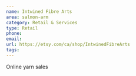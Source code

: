 ```yaml
---
name: Intwined Fibre Arts
area: salmon-arm
category: Retail & Services
type: Retail
phone: 
email: 
url: https://etsy.com/ca/shop/IntwinedFibreArts
tags:
---
```


Online yarn sales